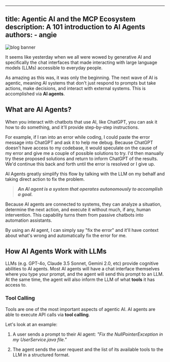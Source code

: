 
---
title: Agentic AI and the MCP Ecosystem
description: A 101 introduction to AI Agents
authors: 
    - angie
---

![blog banner](agentic-ai-with-mcp.png)

It seems like yesterday when we all were wowed by generative AI and specifically the chat interfaces that made interacting with large language models (LLMs) accessible to everyday people.

As amazing as this was, it was only the beginning. The next wave of AI is agentic, meaning AI systems that don't just respond to prompts but take actions, make decisions, and interact with external systems. This is accomplished via **AI agents**.

<!--truncate-->

## What are AI Agents?

When you interact with chatbots that use AI, like ChatGPT, you can ask it how to do something, and it'll provide step-by-step instructions.

For example, if I ran into an error while coding, I could paste the error message into ChatGPT and ask it to help me debug. Because ChatGPT doesn't have access to my codebase, it would speculate on the cause of my error and give me a couple of possible solutions to try. I'd then manually try these proposed solutions and return to inform ChatGPT of the results. We'd continue this back and forth until the error is resolved or I give up.

AI Agents greatly simplify this flow by talking with the LLM on my behalf and taking direct action to fix the problem.

> _**An AI agent is a system that operates autonomously to accomplish a goal.**_

Because AI agents are connected to systems, they can analyze a situation, determine the next action, and execute it without much, if any, human intervention. This capability turns them from passive chatbots into automation assistants.

By using an AI agent, I can simply say \"fix the error\" and it'll have context about what's wrong and automatically fix the error for me.

## How AI Agents Work with LLMs

LLMs (e.g. GPT-4o, Claude 3.5 Sonnet, Gemini 2.0, etc) provide cognitive abilities to AI agents. Most AI agents will have a chat interface themselves where you type your prompt, and the agent will send this prompt to an LLM. At the same time, the agent will also inform the LLM of what **tools** it has access to.

### Tool Calling

Tools are one of the most important aspects of agentic AI. AI agents are able to execute API calls via **tool calling**.

Let's look at an example:

1. A user sends a prompt to their AI agent: _\"Fix the NullPointerException in my UserService.java file.\"_

2. The agent sends the user request and the list of its available tools to the LLM in a structured format.
